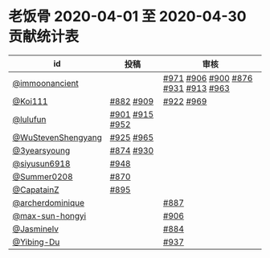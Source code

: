 # 老饭骨 2020-04-01 至 2020-04-30 贡献统计表

| id | 投稿 | 审核 |
| -- | --- | --- |
| [@immoonancient](https://github.com/immoonancient) | | [#971](https://github.com/immoonancient/YTSubtitles/issues/971) [#906](https://github.com/immoonancient/YTSubtitles/issues/906) [#900](https://github.com/immoonancient/YTSubtitles/issues/900) [#876](https://github.com/immoonancient/YTSubtitles/issues/876) [#931](https://github.com/immoonancient/YTSubtitles/issues/931) [#913](https://github.com/immoonancient/YTSubtitles/issues/913) [#963](https://github.com/immoonancient/YTSubtitles/issues/963) |
| [@Koi111](https://github.com/Koi111) | [#882](https://github.com/immoonancient/YTSubtitles/issues/882) [#909](https://github.com/immoonancient/YTSubtitles/issues/909) | [#922](https://github.com/immoonancient/YTSubtitles/issues/922) [#969](https://github.com/immoonancient/YTSubtitles/issues/969) |
| [@lulufun](https://github.com/lulufun) | [#901](https://github.com/immoonancient/YTSubtitles/issues/901) [#915](https://github.com/immoonancient/YTSubtitles/issues/915) [#952](https://github.com/immoonancient/YTSubtitles/issues/952) | |
| [@WuStevenShengyang](https://github.com/WuStevenShengyang) | [#925](https://github.com/immoonancient/YTSubtitles/issues/925) [#965](https://github.com/immoonancient/YTSubtitles/issues/965) | |
| [@3yearsyoung](https://github.com/3yearsyoung) | [#874](https://github.com/immoonancient/YTSubtitles/issues/874) [#930](https://github.com/immoonancient/YTSubtitles/issues/930) | |
| [@siyusun6918](https://github.com/siyusun6918) | [#948](https://github.com/immoonancient/YTSubtitles/issues/948) | |
| [@Summer0208](https://github.com/Summer0208) | [#870](https://github.com/immoonancient/YTSubtitles/issues/870) | |
| [@CapatainZ](https://github.com/CapatainZ) | [#895](https://github.com/immoonancient/YTSubtitles/issues/895) | |
| [@archerdominique](https://github.com/archerdominique) | | [#887](https://github.com/immoonancient/YTSubtitles/issues/887) |
| [@max-sun-hongyi](https://github.com/max-sun-hongyi) | | [#906](https://github.com/immoonancient/YTSubtitles/issues/906) |
| [@Jasminelv](https://github.com/Jasminelv) | | [#884](https://github.com/immoonancient/YTSubtitles/issues/884) |
| [@Yibing-Du](https://github.com/Yibing-Du) | | [#937](https://github.com/immoonancient/YTSubtitles/issues/937) |